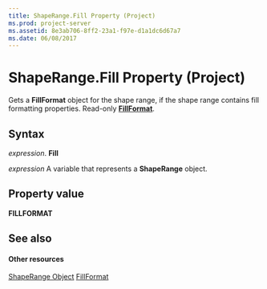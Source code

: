 ```yaml
---
title: ShapeRange.Fill Property (Project)
ms.prod: project-server
ms.assetid: 8e3ab706-8ff2-23a1-f97e-d1a1dc6d67a7
ms.date: 06/08/2017
---
```



# ShapeRange.Fill Property (Project)
Gets a **FillFormat** object for the shape range, if the shape range contains fill formatting properties. Read-only **[FillFormat](http://msdn.microsoft.com/en-us/library/office/ff838198%28v=office.15%29)**.

## Syntax

 _expression_. **Fill**

 _expression_ A variable that represents a **ShapeRange** object.


## Property value

 **FILLFORMAT**


## See also


#### Other resources


[ShapeRange Object](shaperange-object-project.md)
[FillFormat](http://msdn.microsoft.com/en-us/library/office/ff838198%28v=office.15%29)
